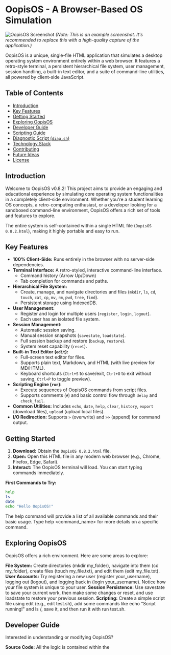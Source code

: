 # OopisOS - A Browser-Based OS Simulation

![OopisOS Screenshot](https://storage.googleapis.com/gemini-prod/images/2024/5/28/a9d29241-8e89-4b6f-87d2-748984920b72.png)
*(Note: This is an example screenshot. It's recommended to replace this with a high-quality capture of the application.)*

OopisOS is a unique, single-file HTML application that simulates a desktop operating system environment entirely within a web browser. It features a retro-style terminal, a persistent hierarchical file system, user management, session handling, a built-in text editor, and a suite of command-line utilities, all powered by client-side JavaScript.

## Table of Contents

- [Introduction](#introduction)
- [Key Features](#key-features)
- [Getting Started](#getting-started)
- [Exploring OopisOS](#exploring-oopisos)
- [Developer Guide](#developer-guide)
- [Scripting Guide](#scripting-guide)
- [Diagnostic Script (`diag.sh`)](#diagnostic-script-diagsh)
- [Technology Stack](#technology-stack)
- [Contributing](#contributing)
- [Future Ideas](#future-ideas)
- [License](#license)

## Introduction

Welcome to OopisOS v0.8.2! This project aims to provide an engaging and educational experience by simulating core operating system functionalities in a completely client-side environment. Whether you're a student learning OS concepts, a retro-computing enthusiast, or a developer looking for a sandboxed command-line environment, OopisOS offers a rich set of tools and features to explore.

The entire system is self-contained within a single HTML file (`OopisOS 0.8.2.html`), making it highly portable and easy to run.

## Key Features

* **100% Client-Side:** Runs entirely in the browser with no server-side dependencies.
* **Terminal Interface:** A retro-styled, interactive command-line interface.
    * Command history (Arrow Up/Down)
    * Tab completion for commands and paths.
* **Hierarchical File System:**
    * Create, manage, and navigate directories and files (`mkdir`, `ls`, `cd`, `touch`, `cat`, `cp`, `mv`, `rm`, `pwd`, `tree`, `find`).
    * Persistent storage using IndexedDB.
* **User Management:**
    * Register and login for multiple users (`register`, `login`, `logout`).
    * Each user has an isolated file system.
* **Session Management:**
    * Automatic session saving.
    * Manual session snapshots (`savestate`, `loadstate`).
    * Full session backup and restore (`backup`, `restore`).
    * System reset capability (`reset`).
* **Built-in Text Editor (`edit`):**
    * Full-screen text editor for files.
    * Supports plain text, Markdown, and HTML (with live preview for MD/HTML).
    * Keyboard shortcuts (`Ctrl+S` to save/exit, `Ctrl+O` to exit without saving, `Ctrl+P` to toggle preview).
* **Scripting Engine (`run`):**
    * Execute sequences of OopisOS commands from script files.
    * Supports comments (`#`) and basic control flow through `delay` and `check_fail`.
* **Common Utilities:** Includes `echo`, `date`, `help`, `clear`, `history`, `export` (download files), `upload` (upload local files).
* **I/O Redirection:** Supports `>` (overwrite) and `>>` (append) for command output.

## Getting Started

1.  **Download:** Obtain the `OopisOS 0.8.2.html` file.
2.  **Open:** Open this HTML file in any modern web browser (e.g., Chrome, Firefox, Edge, Safari).
3.  **Interact:** The OopisOS terminal will load. You can start typing commands immediately.

**First Commands to Try:**

```bash
help
ls
date
echo "Hello OopisOS!"
```

The help command will provide a list of all available commands and their basic usage. Type help <command_name> for more details on a specific command.

## Exploring OopisOS
OopisOS offers a rich environment. Here are some areas to explore:

**File System:** Create directories (mkdir my_folder), navigate into them (cd my_folder), create files (touch my_file.txt), and edit them (edit my_file.txt).
**User Accounts:** Try registering a new user (register your_username), logging out (logout), and logging back in (login your_username). Notice how your file system is unique to your user.
**Session Persistence:** Use savestate to save your current work, then make some changes or reset, and use loadstate to restore your previous session.
**Scripting:** Create a simple script file using edit (e.g., edit test.sh), add some commands like echo "Script running!" and ls /, save it, and then run it with run test.sh.

## Developer Guide
Interested in understanding or modifying OopisOS?

**Source Code:** All the logic is contained within the <script> tags in the OopisOS 0.8.2.html file.
**Core Architecture:** OopisOS is built with a modular JavaScript design using "Manager" objects (e.g., CommandExecutor, FileSystemManager, UserManager).
**CommandExecutor:** Contains the commands object, which maps command names to their handler functions. This is the primary place to add new commands or modify existing ones.
**FileSystemManager:** Handles all file operations and persistence to IndexedDB.

## Adding a New Command:
-Locate the commands object within CommandExecutor.
-Add a new entry with your command name as the key.
-Define a handler: async (args, cmdOptions) => { ... } function for its logic.
-Provide summary, usage, details, and examples metadata for the help system.

##Scripting Guide
Automate tasks in OopisOS by writing scripts.

**Creating Scripts:** Use edit your_script_name.sh.
**Format:** Plain text files, one command per line. Lines starting with # are comments.
**Running Scripts:** run your_script_name.sh.

## Key Scripting Commands:
**echo "message":** Display output.
**delay <milliseconds>:** Pause execution.
**Redirection:** > and >> (e.g., ls > file_list.txt).
**check_fail "<command_string>":** Executes the quoted command. The script continues if the command fails (useful for testing error conditions) and halts if the command succeeds unexpectedly.

## Diagnostic Script (diag.sh)
OopisOS comes with a comprehensive diagnostic script, diag.sh (available in the original source files). This script is designed to:
-Rigorously test core filesystem operations.
-Verify command parsing and execution, including redirection.
-Test error handling using the check_fail command.
-Provide a detailed log of its operations.
-To run it (assuming you have created diag.sh within OopisOS, e.g., at /etc/diag.sh):

```Bash
run /etc/diag.sh
```

This script is an excellent example of advanced scripting within OopisOS and serves as a benchmark for system stability.

## Technology Stack
**Frontend & Logic:** HTML5, CSS3 (Tailwind CSS + Custom CSS for theming), JavaScript (ES6+)
**Data Visualization (in guide/reports):** Chart.js
**Markdown Parsing (in editor):** Marked.js
**Persistent Storage**
**IndexedDB:** For user file systems.
**LocalStorage:** For user credentials and session states.

## Contributing
Contributions to OopisOS are welcome! If you'd like to contribute, please consider the following:
-Fork the repository.
-Create a new branch for your feature or bug fix (git checkout -b feature/your-new-feature).
-Make your changes. Ensure you test them thoroughly, perhaps by writing new test cases for diag.sh or a similar script.
-Update documentation if you're adding new commands or significantly changing behavior.
-Submit a pull request with a clear description of your changes.

### Areas for potential contribution:
-Adding new commands or utilities.
-Enhancing existing command functionalities.
-Improving the UI/UX of the terminal or editor.
-Expanding scripting capabilities (e.g., variables, basic control flow).
-Bug fixes and performance optimizations.

## Future Ideas
-Basic networking simulation (e.g., ping, fetch-like commands).
-More advanced scripting features (variables, simple loops, if/else).
-A very simple graphical element or windowing system (ambitious!).
-Support for more file types in the editor or for execution.
-Enhanced tab-completion intelligence.

## License
This project is distributed under the MIT License. See LICENSE for more information.
